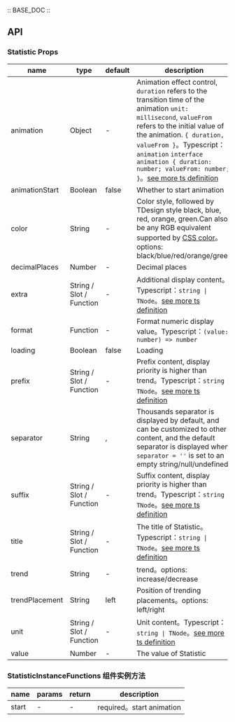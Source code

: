 :: BASE_DOC ::

## API

### Statistic Props

name | type | default | description | required
-- | -- | -- | -- | --
animation | Object | - | Animation effect control, `duration` refers to the transition time of the animation `unit: millisecond`, `valueFrom` refers to the initial value of the animation. `{ duration, valueFrom }`。Typescript：`animation` `interface animation { duration: number; valueFrom: number;  }`。[see more ts definition](https://github.com/Tencent/tdesign-vue-next/tree/develop/src/statistic/type.ts) | N
animationStart | Boolean | false | Whether to start animation | N
color | String | - | Color style, followed by TDesign style black, blue, red, orange, green.Can also be any RGB equivalent supported by [CSS color](https://developer.mozilla.org/en-US/docs/Web/CSS/color_value)。options: black/blue/red/orange/green | N
decimalPlaces | Number | - |  Decimal places | N
extra | String / Slot / Function | - |  Additional display content。Typescript：`string \| TNode`。[see more ts definition](https://github.com/Tencent/tdesign-vue-next/blob/develop/packages/components/common.ts) | N
format | Function | - | Format numeric display value。Typescript：`(value: number) => number` | N
loading | Boolean | false | Loading | N
prefix | String / Slot / Function | - | Prefix content, display priority is higher than trend。Typescript：`string \| TNode`。[see more ts definition](https://github.com/Tencent/tdesign-vue-next/blob/develop/packages/components/common.ts) | N
separator | String | , | Thousands separator is displayed by default, and can be customized to other content, and the default separator is displayed when `separator = ''` is set to an empty string/null/undefined | N
suffix | String / Slot / Function | - |  Suffix content, display priority is higher than trend。Typescript：`string \| TNode`。[see more ts definition](https://github.com/Tencent/tdesign-vue-next/blob/develop/packages/components/common.ts) | N
title | String / Slot / Function | - | The title of Statistic。Typescript：`string \| TNode`。[see more ts definition](https://github.com/Tencent/tdesign-vue-next/blob/develop/packages/components/common.ts) | N
trend | String | - | trend。options: increase/decrease | N
trendPlacement | String | left | Position of trending placements。options: left/right | N
unit | String / Slot / Function | - | Unit content。Typescript：`string \| TNode`。[see more ts definition](https://github.com/Tencent/tdesign-vue-next/blob/develop/packages/components/common.ts) | N
value | Number | - | The value of Statistic | N

### StatisticInstanceFunctions 组件实例方法

name | params | return | description
-- | -- | -- | --
start | \- | \- | required。start animation
